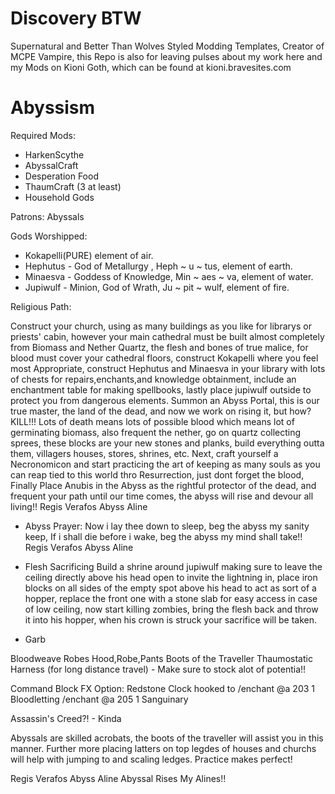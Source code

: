 Discovery BTW
=====

Supernatural and Better Than Wolves Styled Modding Templates,
Creator of MCPE Vampire, this Repo is also for leaving pulses about
my work here and my Mods on Kioni Goth, which can be found at
kioni.bravesites.com

Abyssism
=====

Required Mods: 
- HarkenScythe
- AbyssalCraft
- Desperation Food
- ThaumCraft (3 at least)
- Household Gods

Patrons: Abyssals

Gods Worshipped: 
- Kokapelli(PURE) element of air.
- Hephutus - God of Metallurgy , Heph ~ u ~ tus, element of earth.
- Minaesva - Goddess of Knowledge, Min ~ aes ~ va, element of water.
- Jupiwulf - Minion, God of Wrath, Ju ~ pit ~ wulf, element of fire.

Religious Path:

Construct your church, using as many buildings as you like for librarys or priests' cabin, however your main cathedral must be built almost completely from Biomass and Nether Quartz, the flesh and bones of true malice, for blood must cover your cathedral floors, construct Kokapelli where you feel most Appropriate, construct Hephutus and Minaesva in your library with lots of chests for repairs,enchants,and knowledge obtainment, include an enchantment table for making spellbooks, lastly place jupiwulf outside to protect you from dangerous elements. Summon an Abyss Portal, this is our true master, the land of the dead, and now we work on rising it, but how? KILL!!! Lots of death means lots of possible blood which means lot of germinating biomass, also frequent the nether, go on quartz collecting sprees, these blocks are your new stones and planks, build everything outta them, villagers houses, stores, shrines, etc. Next, craft yourself a Necronomicon and start practicing the art of keeping as many souls as you can reap tied to this world thro Resurrection, just dont forget the blood, Finally Place Anubis in the Abyss as the rightful protector of the dead, and frequent your path until our time comes, the abyss will rise and devour all living!!
Regis Verafos Abyss Aline


- Abyss Prayer: 
Now i lay thee down to sleep, beg the abyss my sanity keep, If i shall die before i wake, beg the abyss my mind shall take!!
Regis Verafos Abyss Aline

- Flesh Sacrificing
Build a shrine around jupiwulf making sure to leave the ceiling directly above his head open to invite the lightning in, place iron blocks on all sides of the empty spot above his head to act as sort of a hopper, replace the front one with a stone slab for easy access in case of low ceiling, now start killing zombies, bring the flesh back and throw it into his hopper, when his crown is struck your sacrifice will be taken.

- Garb

Bloodweave Robes  Hood,Robe,Pants
Boots of the Traveller
Thaumostatic Harness (for long distance travel) - Make sure to stock alot of potentia!!

Command Block FX Option:
Redstone Clock hooked to 
/enchant @a 203 1 Bloodletting
/enchant @a 205 1 Sanguinary

Assassin's Creed?! - Kinda

Abyssals are skilled acrobats, the boots of the traveller will assist you in this manner. Further more placing latters on top legdes of houses and churchs will help with jumping to and scaling ledges. Practice makes perfect!

Regis Verafos Abyss Aline
Abyssal Rises My Alines!!
